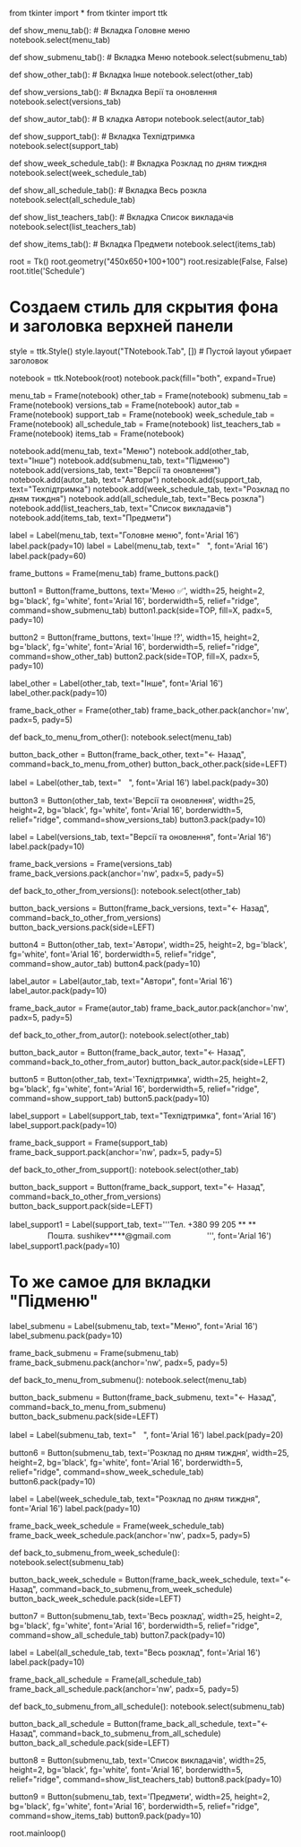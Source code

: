 from tkinter import *
from tkinter import ttk

def show_menu_tab():                       # Вкладка  Головне меню
    notebook.select(menu_tab)

def show_submenu_tab():                    # Вкладка Меню
    notebook.select(submenu_tab)

def show_other_tab():                      # Вкладка Інше
    notebook.select(other_tab)

def show_versions_tab():                   # Вкладка Верії та оновлення
    notebook.select(versions_tab)

def show_autor_tab():                      # В кладка Автори
    notebook.select(autor_tab)

def show_support_tab():                    # Вкладка Техпідтримка
    notebook.select(support_tab)

def show_week_schedule_tab():              # Вкладка Розклад по дням тиждня
    notebook.select(week_schedule_tab)

def show_all_schedule_tab():               # Вкладка Весь розкла
    notebook.select(all_schedule_tab)

def show_list_teachers_tab():              # Вкладка Список викладачів
    notebook.select(list_teachers_tab)

def show_items_tab():                      # Вкладка Предмети
    notebook.select(items_tab)

root = Tk()
root.geometry("450x650+100+100")
root.resizable(False, False)
root.title('Schedule')

# Создаем стиль для скрытия фона и заголовка верхней панели
style = ttk.Style()
style.layout("TNotebook.Tab", [])  # Пустой layout убирает заголовок

notebook = ttk.Notebook(root)
notebook.pack(fill="both", expand=True)

menu_tab = Frame(notebook)
other_tab = Frame(notebook)
submenu_tab = Frame(notebook)
versions_tab = Frame(notebook)
autor_tab = Frame(notebook)
support_tab = Frame(notebook)
week_schedule_tab = Frame(notebook)
all_schedule_tab = Frame(notebook)
list_teachers_tab = Frame(notebook)
items_tab  = Frame(notebook)

notebook.add(menu_tab, text="Меню")
notebook.add(other_tab, text="Інше")
notebook.add(submenu_tab, text="Підменю")
notebook.add(versions_tab, text="Версії та оновлення")
notebook.add(autor_tab, text="Автори")
notebook.add(support_tab, text="Техпідтримка")
notebook.add(week_schedule_tab, text="Розклад по дням тиждня")
notebook.add(all_schedule_tab, text="Весь розкла")
notebook.add(list_teachers_tab, text="Список викладачів")
notebook.add(items_tab, text="Предмети")


label = Label(menu_tab, text="Головне меню", font='Arial 16')
label.pack(pady=10)
label = Label(menu_tab, text="ㅤ", font='Arial 16')
label.pack(pady=60)

frame_buttons = Frame(menu_tab)
frame_buttons.pack()

button1 = Button(frame_buttons,
                 text='Меню ✅',
                 width=25, height=2,
                 bg='black', fg='white',
                 font='Arial 16',
                 borderwidth=5,
                 relief="ridge",
                 command=show_submenu_tab)
button1.pack(side=TOP, fill=X, padx=5, pady=10)

button2 = Button(frame_buttons,
                 text='Інше ⁉️',
                 width=15, height=2,
                 bg='black', fg='white',
                 font='Arial 16',
                 borderwidth=5,
                 relief="ridge",
                 command=show_other_tab)
button2.pack(side=TOP, fill=X, padx=5, pady=10)

label_other = Label(other_tab, text="Iнше", font='Arial 16')
label_other.pack(pady=10)

frame_back_other = Frame(other_tab)
frame_back_other.pack(anchor='nw', padx=5, pady=5)

def back_to_menu_from_other():
    notebook.select(menu_tab)

button_back_other = Button(frame_back_other, text="← Назад", command=back_to_menu_from_other)
button_back_other.pack(side=LEFT)

label = Label(other_tab, text="ㅤ", font='Arial 16')
label.pack(pady=30)

button3 = Button(other_tab,
                 text='Версії та оновлення',
                 width=25, height=2,
                 bg='black', fg='white',
                 font='Arial 16',
                 borderwidth=5,
                 relief="ridge",
                 command=show_versions_tab)
button3.pack(pady=10)

label = Label(versions_tab, text="Версії та оновлення", font='Arial 16')
label.pack(pady=10)

frame_back_versions = Frame(versions_tab)
frame_back_versions.pack(anchor='nw', padx=5, pady=5)

def back_to_other_from_versions():
    notebook.select(other_tab)

button_back_versions = Button(frame_back_versions, text="← Назад", command=back_to_other_from_versions)
button_back_versions.pack(side=LEFT)

button4 = Button(other_tab,
                 text='Автори',
                 width=25, height=2,
                 bg='black', fg='white',
                 font='Arial 16',
                 borderwidth=5,
                 relief="ridge",
                 command=show_autor_tab)
button4.pack(pady=10)

label_autor = Label(autor_tab, text="Автори", font='Arial 16')
label_autor.pack(pady=10)

frame_back_autor = Frame(autor_tab)
frame_back_autor.pack(anchor='nw', padx=5, pady=5)

def back_to_other_from_autor():
    notebook.select(other_tab)

button_back_autor = Button(frame_back_autor, text="← Назад", command=back_to_other_from_autor)
button_back_autor.pack(side=LEFT)

button5 = Button(other_tab,
                 text='Техпідтримка',
                 width=25, height=2,
                 bg='black', fg='white',
                 font='Arial 16',
                 borderwidth=5,
                 relief="ridge",
                 command=show_support_tab)
button5.pack(pady=10)

label_support = Label(support_tab, text="Техпідтримка", font='Arial 16')
label_support.pack(pady=10)

frame_back_support = Frame(support_tab)
frame_back_support.pack(anchor='nw', padx=5, pady=5)

def back_to_other_from_support():
    notebook.select(other_tab)

button_back_support = Button(frame_back_support, text="← Назад", command=back_to_other_from_versions)
button_back_support.pack(side=LEFT)

label_support1 = Label(support_tab, text='''Тел. +380 99 205 ** **  ㅤㅤㅤㅤㅤㅤㅤㅤㅤ
Пошта. sushikev****@gmail.comㅤㅤㅤㅤㅤ''', font='Arial 16')
label_support1.pack(pady=10)

# То же самое для вкладки "Підменю"
label_submenu = Label(submenu_tab, text="Меню", font='Arial 16')
label_submenu.pack(pady=10)

frame_back_submenu = Frame(submenu_tab)
frame_back_submenu.pack(anchor='nw', padx=5, pady=5)

def back_to_menu_from_submenu():
    notebook.select(menu_tab)

button_back_submenu = Button(frame_back_submenu, text="← Назад", command=back_to_menu_from_submenu)
button_back_submenu.pack(side=LEFT)

label = Label(submenu_tab, text="ㅤ", font='Arial 16')
label.pack(pady=20)

button6 = Button(submenu_tab,
                 text='Розклад по дням тиждня',
                 width=25, height=2,
                 bg='black', fg='white',
                 font='Arial 16',
                 borderwidth=5,
                 relief="ridge",
                 command=show_week_schedule_tab)
button6.pack(pady=10)

label = Label(week_schedule_tab, text="Розклад по дням тиждня", font='Arial 16')
label.pack(pady=10)

frame_back_week_schedule = Frame(week_schedule_tab)
frame_back_week_schedule.pack(anchor='nw', padx=5, pady=5)

def back_to_submenu_from_week_schedule():
    notebook.select(submenu_tab)

button_back_week_schedule = Button(frame_back_week_schedule, text="← Назад", command=back_to_submenu_from_week_schedule)
button_back_week_schedule.pack(side=LEFT)

button7 = Button(submenu_tab,
                 text='Весь розклад',
                 width=25, height=2,
                 bg='black', fg='white',
                 font='Arial 16',
                 borderwidth=5,
                 relief="ridge",
                 command=show_all_schedule_tab)
button7.pack(pady=10)

label = Label(all_schedule_tab, text="Весь розклад", font='Arial 16')
label.pack(pady=10)

frame_back_all_schedule = Frame(all_schedule_tab)
frame_back_all_schedule.pack(anchor='nw', padx=5, pady=5)

def back_to_submenu_from_all_schedule():
    notebook.select(submenu_tab)

button_back_all_schedule = Button(frame_back_all_schedule, text="← Назад", command=back_to_submenu_from_all_schedule)
button_back_all_schedule.pack(side=LEFT)

button8 = Button(submenu_tab,
                 text='Список викладачів',
                 width=25, height=2,
                 bg='black', fg='white',
                 font='Arial 16',
                 borderwidth=5,
                 relief="ridge",
                 command=show_list_teachers_tab)
button8.pack(pady=10)

button9 = Button(submenu_tab,
                 text='Предмети',
                 width=25, height=2,
                 bg='black', fg='white',
                 font='Arial 16',
                 borderwidth=5,
                 relief="ridge",
                 command=show_items_tab)
button9.pack(pady=10)

root.mainloop()

